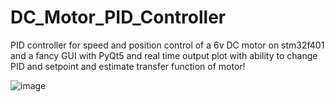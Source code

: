 # DC_Motor_PID_Controller
PID controller for speed and position control of a 6v DC motor on stm32f401 and a fancy GUI with PyQt5 and real time output plot with ability to change PID and setpoint and estimate transfer function of motor!

![image](https://user-images.githubusercontent.com/73688480/211648929-9d317380-3c0b-4c68-a108-30c9c1d3564f.png)

